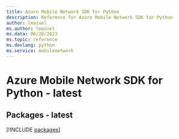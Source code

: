 ```yaml
---
title: Azure Mobile Network SDK for Python
description: Reference for Azure Mobile Network SDK for Python
author: lmazuel
ms.author: lmazuel
ms.data: 06/28/2023
ms.topic: reference
ms.devlang: python
ms.service: mobilenetwork
---
```

# Azure Mobile Network SDK for Python - latest
## Packages - latest
[!INCLUDE [packages](mobile-network-index.md)]